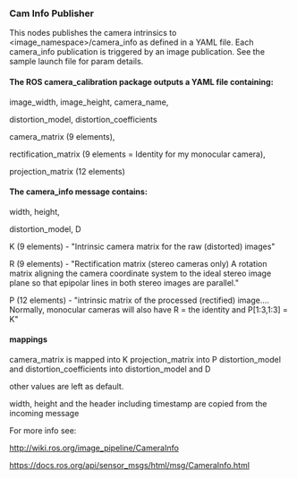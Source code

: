 ### Cam Info Publisher

This nodes publishes the camera intrinsics to <image_namespace>/camera_info as defined in a YAML file. Each camera_info publication is triggered by an image publication. See the sample launch file for param details.

#### The ROS camera_calibration package outputs a YAML file containing:

image_width, image_height, camera_name,

distortion_model, distortion_coefficients

camera_matrix (9 elements),

rectification_matrix (9 elements = Identity for my monocular camera),

projection_matrix (12 elements)

#### The camera_info message contains:

width, height,

distortion_model, D

K (9 elements) - "Intrinsic camera matrix for the raw (distorted) images"

R (9 elements) - "Rectification matrix (stereo cameras only) A rotation matrix aligning the camera coordinate system to the ideal stereo image plane so that epipolar lines in both stereo images are parallel."

P (12 elements) - "intrinsic matrix of the processed (rectified) image.... Normally, monocular cameras will also have R = the identity and P[1:3,1:3] = K"

#### mappings

camera_matrix is mapped into K
projection_matrix into P
distortion_model and distortion_coefficients into distortion_model and D

other values are left as default.

width, height and the header including timestamp are copied from the incoming message

For more info see:

http://wiki.ros.org/image_pipeline/CameraInfo

https://docs.ros.org/api/sensor_msgs/html/msg/CameraInfo.html
